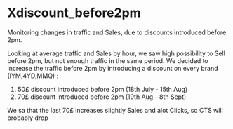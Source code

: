 # Xdiscount_before2pm
Monitoring changes in traffic and Sales, due to discounts introduced before 2pm.

Looking at average traffic and Sales by hour, we saw high possibility to Sell before 2pm, but not enough traffic in the same period.
We decided to increase the traffic before 2pm by introducing a discount on every brand (IYM,4YD,MMQ) :

1) 50£ discount introduced before 2pm (18th July - 15th Aug)
2) 70£ discount introduced before 2pm (19th Aug - 8th Sept)

We sa that the last 70£ increases slightly Sales and alot Clicks, so CTS will probably drop
